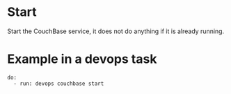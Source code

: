 # Start

Start the CouchBase service, it does not do anything if it is already running.

# Example in a devops task

    do:
      - run: devops couchbase start
